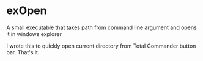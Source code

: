 # exOpen
A small executable that takes path from command line argument and opens it in windows explorer

I wrote this to quickly open current directory from Total Commander button bar. That's it.